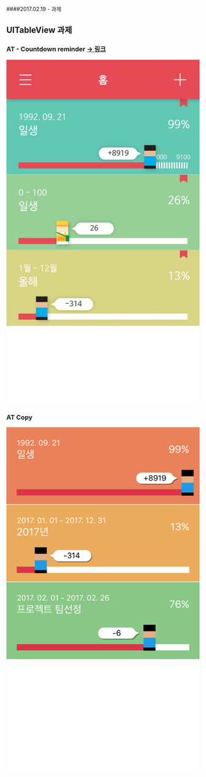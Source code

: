 ####2017.02.19 - 과제

## UITableView 과제
### AT - Countdown reminder [-> 링크](https://itunes.apple.com/app/id976019182)   
![](at.jpeg)  

### AT Copy
![](atCopy.png)